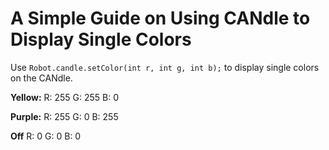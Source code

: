 # A Simple Guide on Using CANdle to Display Single Colors

Use `Robot.candle.setColor(int r, int g, int b);` to display single colors on the CANdle.

**Yellow:** R: 255 G: 255 B: 0

**Purple:** R: 255 G: 0 B: 255

**Off** R: 0 G: 0 B: 0

